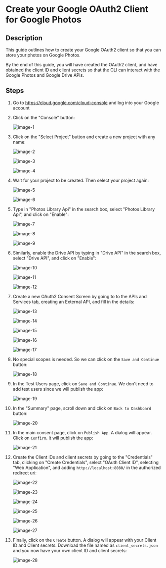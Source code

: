 # Create your Google OAuth2 Client for Google Photos

## Description

This guide outlines how to create your Google OAuth2 client so that you can store your photos on Google Photos.

By the end of this guide, you will have created the OAuth2 client, and have obtained the client ID and client secrets so that the CLI can interact with the Google Photos and Google Drive APIs.

## Steps

1. Go to <https://cloud.google.com/cloud-console> and log into your Google account
2. Click on the "Console" button:

    ![image-1](./images/create_google_oauth2_client/image-1.png)

3. Click on the "Select Project" button and create a new project with any name:

    ![image-2](./images/create_google_oauth2_client/image-2.png)

    ![image-3](./images/create_google_oauth2_client/image-3.png)

    ![image-4](./images/create_google_oauth2_client/image-4.png)

4. Wait for your project to be created. Then select your project again:

    ![image-5](./images/create_google_oauth2_client/image-5.png)

    ![image-6](./images/create_google_oauth2_client/image-6.png)

5. Type in "Photos Library Api" in the search box, select "Photos Library Api", and click on "Enable":

    ![image-7](./images/create_google_oauth2_client/image-7.png)

    ![image-8](./images/create_google_oauth2_client/image-8.png)

    ![image-9](./images/create_google_oauth2_client/image-9.png)

6. Similarly, enable the Drive API by typing in "Drive API" in the search box, select "Drive API", and click on "Enable":

    ![image-10](./images/create_google_oauth2_client/image-10.png)

    ![image-11](./images/create_google_oauth2_client/image-11.png)

    ![image-12](./images/create_google_oauth2_client/image-12.png)

7. Create a new OAuth2 Consent Screen by going to to the APIs and Services tab, creating an External API, and fill in the details:

    ![image-13](./images/create_google_oauth2_client/image-13.png)

    ![image-14](./images/create_google_oauth2_client/image-14.png)

    ![image-15](./images/create_google_oauth2_client/image-15.png)

    ![image-16](./images/create_google_oauth2_client/image-16.png)

    ![image-17](./images/create_google_oauth2_client/image-17.png)

8. No special scopes is needed. So we can click on the `Save and Continue` button:

    ![image-18](./images/create_google_oauth2_client/image-18.png)

9. In the Test Users page, click on `Save and Continue`. We don't need to add test users since we will publish the app:

    ![image-19](./images/create_google_oauth2_client/image-19.png)

10. In the "Summary" page, scroll down and click on `Back to Dashboard` button:

    ![image-20](./images/create_google_oauth2_client/image-20.png)

11. In the main consent page, click on `Publish App`. A dialog will appear. Click on `Confirm`. It will publish the app:

    ![image-21](./images/create_google_oauth2_client/image-21.png)

12. Create the Client IDs and client secrets by going to the "Credentials" tab, clicking on "Create Credentials", select "OAuth Client ID", selecting "Web Application", and adding `http://localhost:8080/` in the authorized redirect uri:

    ![image-22](./images/create_google_oauth2_client/image-22.png)

    ![image-23](./images/create_google_oauth2_client/image-23.png)

    ![image-24](./images/create_google_oauth2_client/image-24.png)

    ![image-25](./images/create_google_oauth2_client/image-25.png)

    ![image-26](./images/create_google_oauth2_client/image-26.png)

    ![image-27](./images/create_google_oauth2_client/image-27.png)

13. Finally, click on the `Create` button. A dialog will appear with your Client ID and Client secrets. Download the file named as `client_secrets.json` and you now have your own client ID and client secrets:

    ![image-28](./images/create_google_oauth2_client/image-28.png)
